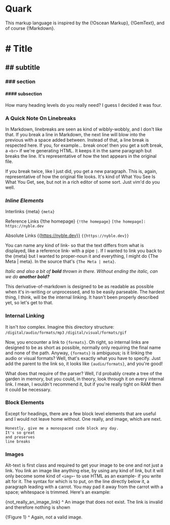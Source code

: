 # Quark

This markup language is inspired by the {!Oscean Markup}, {!GemText}, and of course {!Markdown}.

[Oscean Markup]: https://wiki.xxiivv.com/site/meta.html
[GemText]: https://gemini.circumlunar.space/docs/cheatsheet.gmi
[Markdown]: https://commonmark.org/

# # Title
## ## subtitle
### ### section
#### #### subsection

How many heading levels do you really need? I guess I decided it was four.

### A Quick Note On Linebreaks

In Markdown, linebreaks are seen as kind of wibbly-wobbly, and I don't like that. If you break a line in Markdown, the next line will blow into the previous with a space added between. Instead of that, a line break is respected here. If you, for example...
break once! then you get a soft break, a `<br>` if we're generating HTML. It keeps it in the same paragraph but breaks the line. It's representative of how the text appears in the original file.

If you break twice, like I just did, you get a new paragraph. This is, again, representative of how the original file looks. It's kind of What You See Is What You Get, see, but not in a rich editor of some sort. Just vim'd do you well.

### *Inline Elements*

Interlinks
{meta}
`{meta}`

Reference Links
{!the homepage}
`{!the homepage}`
`[the homepage]: https://nyble.dev`

[the homepage]: https://nyble.dev

Absolute Links
{{https://nyble.dev}}
`{{https://nyble.dev}}`

You can name any kind of link- so that the text differs from what is displayed, like a reference link- with a pipe `|`. If I wanted to link you back to the {meta} but I wanted to proper-noun it and everything, I might do {The Meta | meta}. In the source that's `{The Meta | meta}`.

*Italic and also a bit of **bold** thrown in there. Without ending the italic, can we do **another bold?***

This derivative-of-markdown is designed to be as readable as possible when it's in-writing or unprocessed, and to be easily parseable. The hardest thing, I think, will be the internal linking. It hasn't been properly described yet, so let's get to that.

### Internal Linking
It isn't *too* complex. Imagine this directory structure:
`/digital/audio/formats/mp3`
`/digital/visual/formats/gif`

Now, you encounter a link to `{formats}`. Oh right, so internal links are designed to be as short as possible, normally only requiring the final name and none of the path. Anyway, `{formats}` is ambiguous; is it linking the audio or visual formats? Well, that's exactly what you have to specify. Just add the parent to the link so, it looks like `{audio/formats}`, and you're good!

What does that require of the parser? Well, I'd probably create a tree of the garden in memory, but you could, in theory, look through it on every internal link. I mean, I wouldn't recommend it, but if you're really tight on RAM then it could be necessary.

### Block Elements
Except for headings, there are a few block level elements that are useful and I would not leave home without. One really, and image, which are next.

```langauge
Honestly, give me a monospaced code block any day.
It's so great
and preserves
line breaks
```

### Images
Alt-text is first class and required to get your image to be one and not just a link. You link an image like anything else, by using any kind of link, but it will only become some kind of `<img>`- to use HTML as an example- if you write alt for it. The syntax for which is to put, on the line directly below it, a paragraph leading with a carrot. You may pad it away from the carrot with a space; whitespace is trimmed. Here's an example:

{not_really_an_image_link}
^ An image that does not exist. The link is invalid and therefore nothing is shown

{!Figure 1}
^ Again, not a valid image.

[Figure 1]: not_really_an_image_link